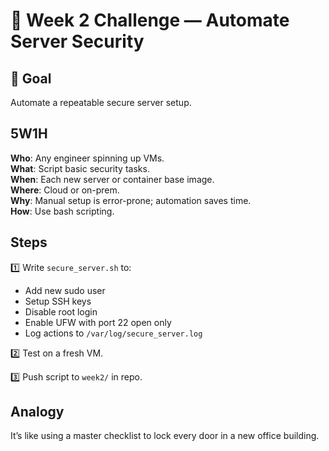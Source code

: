 # 🚀 Week 2 Challenge — Automate Server Security

## 🎯 Goal
Automate a repeatable secure server setup.

## 5W1H
**Who**: Any engineer spinning up VMs.  
**What**: Script basic security tasks.  
**When**: Each new server or container base image.  
**Where**: Cloud or on-prem.  
**Why**: Manual setup is error-prone; automation saves time.  
**How**: Use bash scripting.

## Steps
1️⃣ Write `secure_server.sh` to:
- Add new sudo user
- Setup SSH keys
- Disable root login
- Enable UFW with port 22 open only
- Log actions to `/var/log/secure_server.log`

2️⃣ Test on a fresh VM.

3️⃣ Push script to `week2/` in repo.

## Analogy
It’s like using a master checklist to lock every door in a new office building.